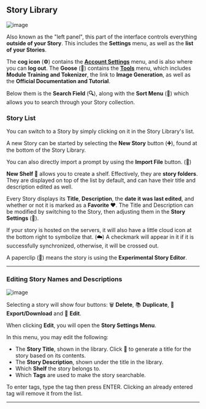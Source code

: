 ## Story Library

![image](https://github.com/TapwaveZodiac/novelaiUKB/assets/35267604/84246dfd-a3fc-438d-988c-0fcf9cc0ea53)

Also known as the "left panel", this part of the interface controls everything **outside of your Story**. This includes the **Settings** menu, as well as the **list of your Stories**.

The **cog icon** (**⚙️**) contains the **[Account Settings](Account-Settings)** menu, and is also where you can **log out**.
The **Goose** (**🦆**) contains the **[Tools](Tools)** menu, which includes **Module Training and Tokenizer**, the link to **Image Generation**, as well as the **Official Documentation and Tutorial**.

Below them is the **Search Field** (**🔍**), along with the **Sort Menu** (**🔻**) which allows you to search through your Story collection.

### Story List

You can switch to a Story by simply clicking on it in the Story Library's list.

A new Story can be started by selecting the **New Story** button (**➕**), found at the bottom of the Story Library.

You can also directly import a prompt by using the **Import File** button. (**📩**)

**New Shelf 📔** allows you to create a shelf. Effectively, they are **story folders**. They are displayed on top of the list by default, and can have their title and description edited as well.

Every Story displays its **Title**, **Description**, the **date it was last edited**, and whether or not it is marked as a **Favorite ❤️**. The Title and Description can be modified by switching to the Story, then adjusting them in the **Story Settings** (📝).

If your story is hosted on the servers, it will also have a little cloud icon at the bottom right to symbolize that. (**☁️**) A checkmark will appear in it if it is successfully synchronized, otherwise, it will be crossed out.

A paperclip (**📎**) means the story is using the **Experimental Story Editor**.

***

### Editing Story Names and Descriptions

![image](https://github.com/TapwaveZodiac/novelaiUKB/assets/35267604/174c1f27-d8a9-4512-a305-2929f51c2576)


Selecting a story will show four buttons: 🗑️ **Delete**, 📚 **Duplicate**, 📩 **Export/Download** and 📝 **Edit**.

When clicking **Edit**, you will open the **Story Settings Menu**.

In this menu, you may edit the following:

- The **Story Title**, shown in the library. Click 🎲 to generate a title for the story based on its contents.
- The **Story Description**, shown under the title in the library.
- Which **Shelf** the story belongs to.
- Which **Tags** are used to make the story searchable.

To enter tags, type the tag then press ENTER. Clicking an already entered tag will remove it from the list.

***